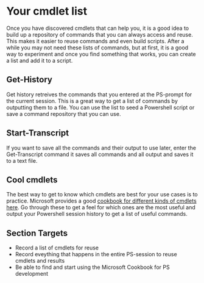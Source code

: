 # Your cmdlet list

Once you have discovered cmdlets that can help you, it is a good idea to build up a repository of commands that you can always access and reuse. This makes it easier to reuse commands and even build scripts. After a while you may not need these lists of commands, but at first, it is a good way to experiment and once you find something that works, you can create a list and add it to a script.

## Get-History

Get history retreives the commands that you entered at the PS-prompt for the current session. This is a great way to get a list of commands by outputting them to a file. You can use the list to seed a Powershell script or save a command repository that you can use.

## Start-Transcript

If you want to save all the commands and their output to use later, enter the Get-Transcript command it saves all commands and all output and saves it to a text file.

## Cool cmdlets

The best way to get to know which cmdlets are best for your use cases is to practice. Microsoft provides a good [cookbook for different kinds of cmdlets here](https://docs.microsoft.com/en-us/powershell/scripting/getting-started/basic-cookbooks?view=powershell-5.1). Go through these to get a feel for which ones are the most useful and output your Powershell session history to get a list of useful commands.

## Section Targets

* Record a list of cmdlets for reuse 
* Record eveything that happens in the entire PS-session to reuse cmdlets and results
* Be able to find and start using the Microsoft Cookbook for PS development



